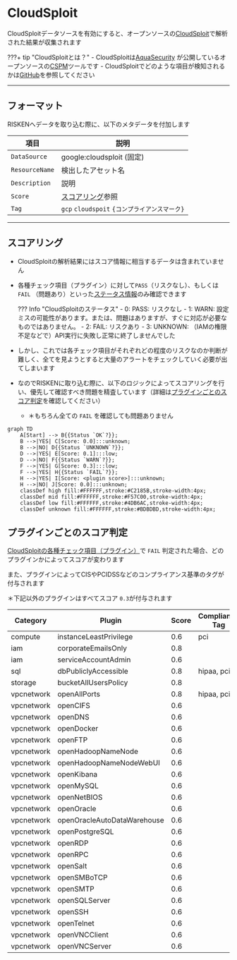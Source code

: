 # CloudSploit


CloudSploitデータソースを有効にすると、オープンソースの[CloudSploit](https://github.com/aquasecurity/cloudsploit)で解析された結果が収集されます

???+ tip "CloudSploitとは？"
    - CloudSploitは[AquaSecurity](https://www.aquasec.com/) が公開しているオープンソースの[CSPM](https://www.checkpoint.com/cyber-hub/cloud-security/what-is-cspm-cloud-security-posture-management/)ツールです
    - CloudSploitでどのような項目が検知されるかは[GitHub](https://github.com/aquasecurity/cloudsploit/tree/master/plugins/google)を参照してください

---

## フォーマット

RISKENへデータを取り込む際に、以下のメタデータを付加します

| 項目            | 説明                                       |
| -------------- | ----------------------------------------- |
| `DataSource`   | google:cloudsploit (固定)                  |
| `ResourceName` | 検出したアセット名                           |
| `Description`  | 説明                                       |
| `Score`        | [スコアリング](/google/cloudsploit#_2)参照   |
| `Tag`          | `gcp` `cloudspoit` `{コンプライアンスマーク}` |

---

## スコアリング

- CloudSploitの解析結果にはスコア情報に相当するデータは含まれていません
- 各種チェック項目（プラグイン）に対して`PASS`（リスクなし）、もしくは `FAIL` （問題あり）といった[ステータス情報](https://github.com/aquasecurity/cloudsploit/blob/master/docs/writing-plugins.md#result-codes)のみ確認できます

    ??? Info "CloudSploitのステータス"
        - 0: PASS: リスクなし
        - 1: WARN: 設定ミスの可能性があります。または、問題はありますが、すぐに対応が必要なものではありません。
        - 2: FAIL: リスクあり
        - 3: UNKNOWN: （IAMの権限不足などで）API実行に失敗し正常に終了しませんでした

- しかし、これでは各チェック項目がそれぞれどの程度のリスクなのか判断が難しく、全てを見ようとすると大量のアラートをチェックしていく必要が出てしまいます
- なのでRISKENに取り込む際に、以下のロジックによってスコアリングを行い、優先して確認すべき問題を精査しています（詳細は[プラグインごとのスコア判定](/google/cloudsploit/#_3)を確認してください）
    - ＊もちろん全ての `FAIL` を確認しても問題ありません

```mermaid
graph TD
    A[Start] --> B{{Status `OK`?}};
    B -->|YES| C[Score: 0.0]:::unknown;
    B -->|NO| D{{Status `UNKNOWN`?}};
    D -->|YES| E[Score: 0.1]:::low;
    D -->|NO| F{{Status `WARN`?}};
    F -->|YES| G[Score: 0.3]:::low;
    F -->|YES| H{{Status `FAIL`?}};
    H -->|YES| I[Score: <plugin score>]:::unknown;
    H -->|NO| J[Score: 0.0]:::unknown;
    classDef high fill:#FFFFFF,stroke:#C2185B,stroke-width:4px;
    classDef mid fill:#FFFFFF,stroke:#F57C00,stroke-width:4px;
    classDef low fill:#FFFFFF,stroke:#4DB6AC,stroke-width:4px;
    classDef unknown fill:#FFFFFF,stroke:#BDBDBD,stroke-width:4px;
```

## プラグインごとのスコア判定

[CloudSploitの各種チェック項目（プラグイン）](https://github.com/aquasecurity/cloudsploit/tree/master/plugins/google)で `FAIL` 判定された場合、どのプラグインかによってスコアが変わります

また、プラグインによってCISやPCIDSSなどのコンプライアンス基準のタグが付与されます

＊下記以外のプラグインはすべてスコア `0.3`が付与されます

|Category|Plugin|Score|Compliance Tag|
|---|---|---|---|
|compute|instanceLeastPrivilege|0.6|pci|
|iam|corporateEmailsOnly|0.8||
|iam|serviceAccountAdmin|0.6||
|sql|dbPubliclyAccessible|0.8|hipaa, pci|
|storage|bucketAllUsersPolicy|0.8||
|vpcnetwork|openAllPorts|0.8|hipaa, pci|
|vpcnetwork|openCIFS|0.6||
|vpcnetwork|openDNS|0.6||
|vpcnetwork|openDocker|0.6||
|vpcnetwork|openFTP|0.6||
|vpcnetwork|openHadoopNameNode|0.6||
|vpcnetwork|openHadoopNameNodeWebUI|0.6||
|vpcnetwork|openKibana|0.6||
|vpcnetwork|openMySQL|0.6||
|vpcnetwork|openNetBIOS|0.6||
|vpcnetwork|openOracle|0.6||
|vpcnetwork|openOracleAutoDataWarehouse|0.6||
|vpcnetwork|openPostgreSQL|0.6||
|vpcnetwork|openRDP|0.6||
|vpcnetwork|openRPC|0.6||
|vpcnetwork|openSalt|0.6||
|vpcnetwork|openSMBoTCP|0.6||
|vpcnetwork|openSMTP|0.6||
|vpcnetwork|openSQLServer|0.6||
|vpcnetwork|openSSH|0.6||
|vpcnetwork|openTelnet|0.6||
|vpcnetwork|openVNCClient|0.6||
|vpcnetwork|openVNCServer|0.6||
